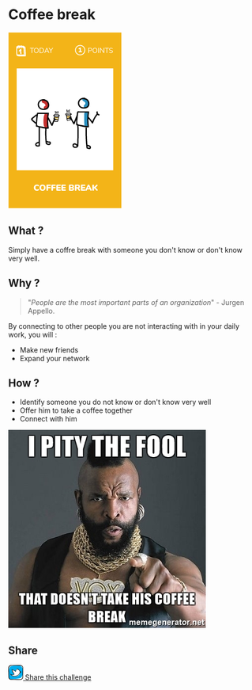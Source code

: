 # Coffee break
![Coffee break](images/coffee-break.png)  

## What ?
Simply have a coffre break with someone you don't know or don't know very well.

## Why ?
>"*People are the most important parts of an organization*" - Jurgen Appello.

By connecting to other people you are not interacting with in your daily work, you will :
* Make new friends
* Expand your network 

## How ?
* Identify someone you do not know or don't know very well
* Offer him to take a coffee together
* Connect with him

![Coffee break](images/coffee-break1.jpg)  

## Share
![Share](../images/twitter.png)[ Share this challenge](https://twitter.com/home?status=I%20have%20just%20completed%20the%20Coffee%20break%20%23craft_challenges%20from%20%40agilepartner%20http://tiny.cc/p7v5vy)

